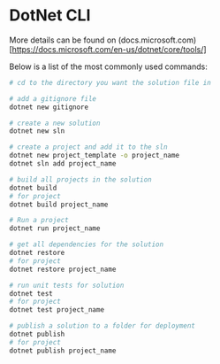 # DotNet CLI

More details can be found on (docs.microsoft.com)[https://docs.microsoft.com/en-us/dotnet/core/tools/]

Below is a list of the most commonly used commands:

```sh
# cd to the directory you want the solution file in

# add a gitignore file
dotnet new gitignore

# create a new solution
dotnet new sln

# create a project and add it to the sln
dotnet new project_template -o project_name
dotnet sln add project_name

# build all projects in the solution
dotnet build
# for project
dotnet build project_name

# Run a project
dotnet run project_name

# get all dependencies for the solution
dotnet restore
# for project
dotnet restore project_name

# run unit tests for solution
dotnet test
# for project
dotnet test project_name

# publish a solution to a folder for deployment
dotnet publish
# for project
dotnet publish project_name
```